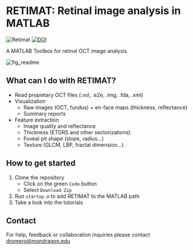 # RETIMAT: Retinal image analysis in MATLAB

![Retimat](https://user-images.githubusercontent.com/50577357/198894032-562361f2-59ad-47cb-97a7-7e4e4907041b.png)
[![DOI](https://zenodo.org/badge/425058082.svg)](https://zenodo.org/badge/latestdoi/425058082)

A MATLAB Toolbox for retinal OCT image analysis.

![fig_readme](https://user-images.githubusercontent.com/50577357/198825276-a70c2cc9-6fd4-408c-8adb-d9f7fcd8d6de.png)

## What can I do with RETIMAT?
- Read propietary OCT files (.vol, .e2e, .img, .fda, .xml)
- Visualization
    - Raw images (OCT, fundus) + en-face maps (thickness, reflectance)
    - Summary reports
- Feature extraction 
    - Image quality and reflectance
    - Thickness (ETDRS and other sectorizations)
    - Foveal pit shape (slope, radius...)
    - Texture (GLCM, LBP, fractal dimension...)

## How to get started
1. Clone the repository
    - Click on the green ``Code`` button
    - Select ``Download Zip``
2. Run ``startup.m`` to add RETIMAT to the MATLAB path
3. Take a look into the tutorials

## Contact
For help, feedback or collaboration inquiries please contact dromero@mondragon.edu
